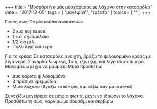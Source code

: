 +++
title = "Μοσχάρι ή  κιμάς μοσχαρίσιος με λάχανο στην κατσαρόλα"
date = "2017-12-05"
tags = [ "μαγειρική", "κρέατα" ]
topics = [ "" ]
+++

Για τη σως: Σε μία κούπα ανακατεύω:

-   2 κ.σ. soy sauce
-   1 κ.σ. σησαμέλαιο
-   1/2 κ.σ μέλι
-   Πολυ λιγο καυτερο

Για το κρέας: Σε κατσαρόλα ανοιχτή, βράζω το ψιλοκομμένο κρέας με λίγο νερό, 2 σκόρδα λιωμένα, 1 κ.γ. τζίντζερ, και λίγο αλατοπιπερο. Μαγειρεύω μέχρι να μαυρίσει Μετά προσθέτω:

-   Δυο καρότα ψιλοκομμένα
-   3 πράσινα κρεμμύδια
-   Μισό λάχανο (βγάζω το κέντρο, και κόβω σαν μακαρόνια)

Συνεχίζω μαγείρεμα σε μέτρια φωτιά, μέχρι να ιδρώσει το λάχανο. Προσθέτω τη σως, γαρνίρω με σουσάμι και σερβίρω
